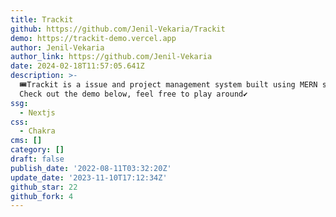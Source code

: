 ```yaml
---
title: Trackit
github: https://github.com/Jenil-Vekaria/Trackit
demo: https://trackit-demo.vercel.app
author: Jenil-Vekaria
author_link: https://github.com/Jenil-Vekaria
date: 2024-02-18T11:57:05.641Z
description: >-
  🎟Trackit is a issue and project management system built using MERN stack.
  Check out the demo below, feel free to play around✔
ssg:
  - Nextjs
css:
  - Chakra
cms: []
category: []
draft: false
publish_date: '2022-08-11T03:32:20Z'
update_date: '2023-11-10T17:12:34Z'
github_star: 22
github_fork: 4
---
```

